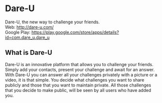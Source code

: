 # Dare-U
Dare-U, the new way to challenge your friends.</br>
Web: http://dare-u.com/ </br>
Google Play: https://play.google.com/store/apps/details?id=com.dare_u.dare_u

## What is Dare-U
Dare-U is an innovative platform that allows you to challenge your friends. Simply add your contacts, present your challenge and await for an answer. With Dare-U you can answer all your challenges privately with a picture or a video, it is that simple. You decide what challenges you want to share publicly and those that you want to maintain private. All those challenges that you decide to make public, will be seen by all users who have added you.
